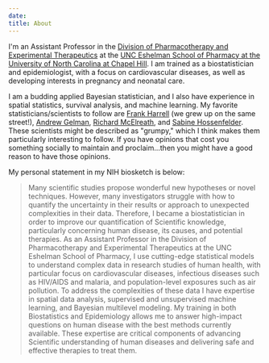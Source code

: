 ```yaml
---
date: 
title: About
---
```


I'm an Assistant Professor in the [Division of Pharmacotherapy and Experimental Therapeutics](https://pharmacy.unc.edu/divisions/dpet/) at the [UNC Eshelman School of Pharmacy at the University of North Carolina at Chapel Hill](https://pharmacy.unc.edu/). I am trained as a biostatistician and epidemiologist, with a focus on cardiovascular diseases, as well as developing interests in pregnancy and neonatal care. 

I am a budding applied Bayesian statistician, and I also have experience in spatial statistics, survival analysis, and machine learning. My favorite statisticians/scientists to follow are [Frank Harrell](https://www.fharrell.com/) (we grew up on the same street!), [Andrew Gelman](https://statmodeling.stat.columbia.edu/), [Richard McElreath](https://xcelab.net/rm/), and [Sabine Hossenfelder](http://backreaction.blogspot.com/). These scientists might be described as "grumpy," which I think makes them particularly interesting to follow. If you have opinions that cost you something socially to maintain and proclaim...then you might have a good reason to have those opinions.

My personal statement in my NIH biosketch is below:

> Many scientific studies propose wonderful new hypotheses or novel techniques. However, many investigators struggle with how to quantify the uncertainty in their results or approach to unexpected complexities in their data. Therefore, I became a biostatistician in order to improve our quantification of Scientific knowledge, particularly concerning human disease, its causes, and potential therapies. As an Assistant Professor in the Division of Pharmacotherapy and Experimental Therapeutics at the UNC Eshelman School of Pharmacy, I use cutting-edge statistical models to understand complex data in research studies of human health, with particular focus on cardiovascular diseases, infectious diseases such as HIV/AIDS and malaria, and population-level exposures such as air pollution. To address the complexities of these data I have expertise in spatial data analysis, supervised and unsupervised machine learning, and Bayesian multilevel modeling. My training in both Biostatistics and Epidemiology allows me to answer high-impact questions on human disease with the best methods currently available. These expertise are critical components of advancing Scientific understanding of human diseases and delivering safe and effective therapies to treat them.
